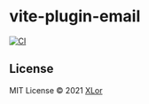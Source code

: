 # vite-plugin-email

[![CI](https://github.com/yjl9903/vite-plugin-email/actions/workflows/ci.yml/badge.svg)](https://github.com/yjl9903/vite-plugin-email/actions/workflows/ci.yml)

## License

MIT License © 2021 [XLor](https://github.com/yjl9903)
